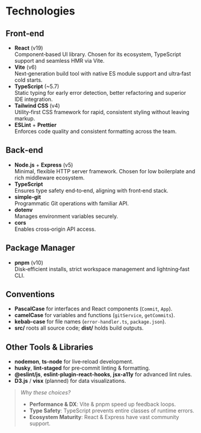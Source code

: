 # Technologies

## Front‑end  
- **React** (v19)  
  Component‑based UI library. Chosen for its ecosystem, TypeScript support and seamless HMR via Vite.  
- **Vite** (v6)  
  Next‑generation build tool with native ES module support and ultra‑fast cold starts.  
- **TypeScript** (~5.7)  
  Static typing for early error detection, better refactoring and superior IDE integration.  
- **Tailwind CSS** (v4)  
  Utility‑first CSS framework for rapid, consistent styling without leaving markup.  
- **ESLint** + **Prettier**  
  Enforces code quality and consistent formatting across the team.

## Back‑end  
- **Node.js** + **Express** (v5)  
  Minimal, flexible HTTP server framework. Chosen for low boilerplate and rich middleware ecosystem.  
- **TypeScript**  
  Ensures type safety end‑to‑end, aligning with front‑end stack.  
- **simple‑git**  
  Programmatic Git operations with familiar API.  
- **dotenv**  
  Manages environment variables securely.  
- **cors**  
  Enables cross‑origin API access.

## Package Manager  
- **pnpm** (v10)  
  Disk‑efficient installs, strict workspace management and lightning‑fast CLI.

## Conventions  
- **PascalCase** for interfaces and React components (`Commit`, `App`).  
- **camelCase** for variables and functions (`gitService`, `getCommits`).  
- **kebab-case** for file names (`error-handler.ts`, `package.json`).  
- **src/** roots all source code; **dist/** holds build outputs.

## Other Tools & Libraries  
- **nodemon**, **ts-node** for live‑reload development.  
- **husky**, **lint-staged** for pre‑commit linting & formatting.  
- **@eslint/js**, **eslint-plugin-react-hooks**, **jsx-a11y** for advanced lint rules.  
- **D3.js** / **visx** (planned) for data visualizations.

> _Why these choices?_  
> - **Performance & DX**: Vite & pnpm speed up feedback loops.  
> - **Type Safety**: TypeScript prevents entire classes of runtime errors.  
> - **Ecosystem Maturity**: React & Express have vast community support.


